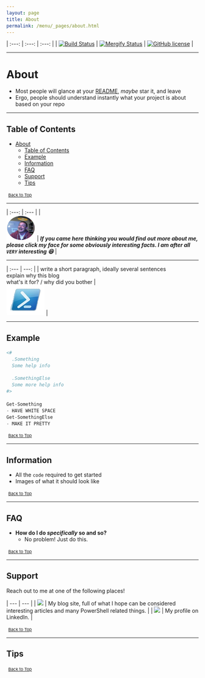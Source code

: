 ```yaml
---
layout: page
title: About
permalink: /menu/_pages/about.html
---
```


| :---: | :---: | :---: |
| [![Build Status](https://dev.azure.com/luke-leigh/github-repo/_apis/build/status/BanterBoy.scripts-blog?branchName=master)](https://dev.azure.com/luke-leigh/github-repo/_build/latest?definitionId=2&branchName=master) | [![Mergify Status][mergify-status]][mergify] | [![GitHub license](https://img.shields.io/github/license/BanterBoy/scripts-blog?color=orange&label=GitHub%20License&logo=github&style=plastic)](https://github.com/BanterBoy/scripts-blog/blob/master/LICENSE) |

[mergify]: https://mergify.io

[mergify-status]: https://img.shields.io/endpoint.svg?url=https://gh.mergify.io/badges/BanterBoy/scripts-blog&style=plastic

---

# About

- Most people will glance at your [README](https://github.com/BanterBoy/scripts-blog/blob/master/README.md), *maybe* star it, and leave<br>
- Ergo, people should understand instantly what your project is about based on your repo

---

## Table of Contents

- [About](#about)
  - [Table of Contents](#table-of-contents)
  - [Example](#example)
  - [Information](#information)
  - [FAQ](#faq)
  - [Support](#support)
  - [Tips](#tips)

<span style="font-size:11px;"><a href="#"><i class="fas fa-caret-up" aria-hidden="true" style="color: white; margin-right:5px;"></i>Back to Top</a></span>

---

| :---: | :--- |
| <br><a href="https://www.linkedin.com/in/lukeleigh"><img src="/assets/images/hangout_profile_pic_circle.jpg" title="About Me" alt="About Me" width="76" height="66"></a> | ***If you came here thinking you would find out more about me, please click my face for some obviously interesting facts. I am after all `VERY` interesting 😆*** |

---

| :--- | ---: |
| write a short paragraph, ideally several sentences<br> explain why this blog<br> what's it for? / why did you bother | <br><a href="https://github.com/BanterBoy/scripts-blog"><img src="/assets/images/pslogo88x88.png" title="scripts-blog" alt="scripts-blog"></a> |

---

## Example

```powershell
<#
  .Something
  Some help info

  .SomethingElse
  Some more help info
#>

Get-Something
- HAVE WHITE SPACE
Get-SomethingElse
- MAKE IT PRETTY
```

<span style="font-size:11px;"><a href="#"><i class="fas fa-caret-up" aria-hidden="true" style="color: white; margin-right:5px;"></i>Back to Top</a></span>

---

## Information

- All the `code` required to get started
- Images of what it should look like

<span style="font-size:11px;"><a href="#"><i class="fas fa-caret-up" aria-hidden="true" style="color: white; margin-right:5px;"></i>Back to Top</a></span>

---

## FAQ

- **How do I do *specifically* so and so?**
  - No problem! Just do this.

<span style="font-size:11px;"><a href="#"><i class="fas fa-caret-up" aria-hidden="true" style="color: white; margin-right:5px;"></i>Back to Top</a></span>

---

## Support

Reach out to me at one of the following places!

| --- | --- |
| <a class="sidebar-nav-item" href="https://blog.lukeleigh.com/"><img src="https://img.shields.io/badge/Blog-blog.lukeleigh.com-2A6496.svg"></a> | My blog site, full of what I hope can be considered interesting articles and many PowerShell related things. |
| <a class="sidebar-nav-item" href="https://www.linkedin.com/in/lukeleigh"><img src="https://img.shields.io/badge/LinkedIn-lukeleigh-0077B5.svg?logo=LinkedIn"></a> | My profile on LinkedIn. |

<span style="font-size:11px;"><a href="#"><i class="fas fa-caret-up" aria-hidden="true" style="color: white; margin-right:5px;"></i>Back to Top</a></span>

---

## Tips

<span style="font-size:11px;"><a href="#"><i class="fas fa-caret-up" aria-hidden="true" style="color: white; margin-right:5px;"></i>Back to Top</a></span>
